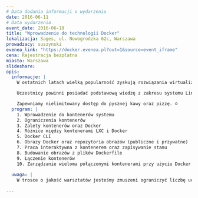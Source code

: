 ```yaml
---
# Data dodania informacji o wydarzeniu
date: 2016-06-11
# Data wydarzenia
event_date: 2016-06-18
title: "Wprowadzenie do technologii Docker"
lokalizacja: Sages, ul. Nowogrodzka 62c, Warszawa
prowadzacy: suszynski
evenea_link: "https://docker.evenea.pl?out=1&source=event_iframe"
cena: Rejestracja bezpłatna
miasto: Warszawa
slideshare:
opis:
  informacje: |
    W ostatnich latach wielką popularność zyskują rozwiązania wirtualizacji zasobów w oparciu o kontenery systemowe. Projekt Docker, wyróżniający się dojrzałością i powszechnością wykorzystania, jest to system kontenerów nastawiony na dostarczanie aplikacji jako gotowych rozwiązań. Naucz się wykorzystywać go w celu sprawnego i prostego dostarczania tego typu rozwiązań, czyli kontenerów zawierających usługi!

    Uczestnicy powinni posiadać podstawową wiedzę z zakresu systemu Linux, system operacyjny dla szkolenia to Ubuntu Desktop 14.04 LTS lub 16.04 LTS.

    Zapewniamy nielimitowany dostęp do pysznej kawy oraz pizzę. ☺
  program: |
    1. Wprowadzenie do kontenerów systemu
    2. Ograniczenia kontenerów
    3. Zalety kontenerów oraz Docker
    4. Różnice między kontenerami LXC i Docker
    5. Docker CLI
    6. Obrazy Docker oraz repozytoria obrazów (publiczne i przywatne)
    7. Praca interaktywna z kontenerem oraz zapisywanie stanu
    8. Budowanie obrazów z plików Dockerfile
    9. Łączenie kontenerów
    10. Zarządzanie wieloma połączonymi kontenerami przy użyciu Docker Compose
    
  uwaga: |
    W trosce o jakość warsztatów jesteśmy zmuszeni ograniczyć liczbę uczestników.<strong>Kwalifikacja odbywa się na podstawie odpowiedzi udzielonych w formularzu zgłoszeniowym oraz - w dalszym kroku - kolejności zgłoszeń.</strong> Potwierdzenie udziału w warsztatach wraz z instrukcją przygotowania środowiska otrzymasz najpóźniej na 7 dni przed planowaną datą wydarzenia.
    
---
```

